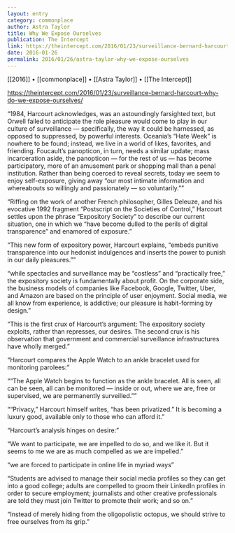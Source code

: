 ```yaml
---
layout: entry
category: commonplace
author: Astra Taylor
title: Why We Expose Ourselves
publication: The Intercept
link: https://theintercept.com/2016/01/23/surveillance-bernard-harcourt-why-do-we-expose-ourselves/
date: 2016-01-26
permalink: 2016/01/26/astra-taylor-why-we-expose-ourselves
---
```


[[2016]] • [[commonplace]] • [[Astra Taylor]] • [[The Intercept]]

https://theintercept.com/2016/01/23/surveillance-bernard-harcourt-why-do-we-expose-ourselves/

“1984, Harcourt acknowledges, was an astoundingly farsighted text, but Orwell failed to anticipate the role pleasure would come to play in our culture of surveillance — specifically, the way it could be harnessed, as opposed to suppressed, by powerful interests. Oceania’s “Hate Week” is nowhere to be found; instead, we live in a world of likes, favorites, and friending. Foucault’s panopticon, in turn, needs a similar update; mass incarceration aside, the panopticon — for the rest of us — has become participatory, more of an amusement park or shopping mall than a penal institution. Rather than being coerced to reveal secrets, today we seem to enjoy self-exposure, giving away “our most intimate information and whereabouts so willingly and passionately — so voluntarily.””

“Riffing on the work of another French philosopher, Gilles Deleuze, and his evocative 1992 fragment “Postscript on the Societies of Control,” Harcourt settles upon the phrase “Expository Society” to describe our current situation, one in which we “have become dulled to the perils of digital transparence” and enamored of exposure.”

“This new form of expository power, Harcourt explains, “embeds punitive transparence into our hedonist indulgences and inserts the power to punish in our daily pleasures.””

“while spectacles and surveillance may be “costless” and “practically free,” the expository society is fundamentally about profit. On the corporate side, the business models of companies like Facebook, Google, Twitter, Uber, and Amazon are based on the principle of user enjoyment. Social media, we all know from experience, is addictive; our pleasure is habit-forming by design.”

“This is the first crux of Harcourt’s argument: The expository society exploits, rather than represses, our desires. The second crux is his observation that government and commercial surveillance infrastructures have wholly merged.”

“Harcourt compares the Apple Watch to an ankle bracelet used for monitoring parolees:”

““The Apple Watch begins to function as the ankle bracelet. All is seen, all can be seen, all can be monitored — inside or out, where we are, free or supervised, we are permanently surveilled.””

““Privacy,” Harcourt himself writes, “has been privatized.” It is becoming a luxury good, available only to those who can afford it.”

“Harcourt’s analysis hinges on desire:”

“We want to participate, we are impelled to do so, and we like it. But it seems to me we are as much compelled as we are impelled.”

“we are forced to participate in online life in myriad ways”

“Students are advised to manage their social media profiles so they can get into a good college; adults are compelled to groom their LinkedIn profiles in order to secure employment; journalists and other creative professionals are told they must join Twitter to promote their work; and so on.”

“Instead of merely hiding from the oligopolistic octopus, we should strive to free ourselves from its grip.”
